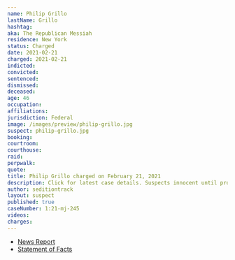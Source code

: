 ```yaml
---
name: Philip Grillo
lastName: Grillo
hashtag:
aka: The Republican Messiah
residence: New York
status: Charged
date: 2021-02-21
charged: 2021-02-21
indicted:
convicted: 
sentenced: 
dismissed: 
deceased:
age: 46
occupation:
affiliations:
jurisdiction: Federal
image: /images/preview/philip-grillo.jpg
suspect: philip-grillo.jpg
booking:
courtroom:
courthouse:
raid:
perpwalk:
quote:
title: Philip Grillo charged on February 21, 2021
description: Click for latest case details. Suspects innocent until proven guilty.
author: seditiontrack
layout: suspect
published: true
caseNumber: 1:21-mj-245
videos:
charges:
---
```

- [News Report](https://queenseagle.com/all/queens-gop-district-leader-arrested-for-role-in-capitol-insurrection)
- [Statement of Facts](https://www.justice.gov/usao-dc/case-multi-defendant/file/1371396/download)
